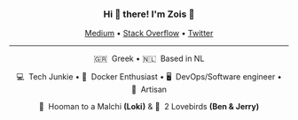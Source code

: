 <div align="center">
  <h3>Hi 👋 there! I'm Zois 🍕</h3>

  <p align="center">
    <a target="_blank" href="https://medium.com/@zoispag">Medium</a> •
    <a target="_blank" href="https://stackoverflow.com/users/11642286/zoispag">Stack Overflow</a> •
    <a target="_blank" href="https://twitter.com/zoispag">Twitter</a>
  </p>

  <hr />
  
  <p align="center">
    <p>🇬🇷&nbsp;&nbsp;Greek &bull; 🇳🇱&nbsp;&nbsp;Based in NL </p>
    <p>💻&nbsp;&nbsp;Tech Junkie &bull; 🐳&nbsp;&nbsp;Docker Enthusiast &bull; 🖥&nbsp;&nbsp;DevOps/Software engineer &bull; 🐘&nbsp;&nbsp;Artisan</p>
    </p>🐶&nbsp;&nbsp;Hooman to a Malchi <strong>(Loki)</strong> & 🦜&nbsp;&nbsp;2 Lovebirds <strong>(Ben & Jerry)</strong></p>
  </p>
</div>

<!--
<a href="https://github.com/zoispag">
  <div>
    <img width="49%" src="https://github-readme-stats.vercel.app/api?username=zoispag&show_icons=true&theme=vue-dark&count_private=true"/>
    <img width="49%" src="https://github-readme-stats.vercel.app/api/wakatime?username=zoispag&layout=compact&theme=vue-dark"/>
  </div>

  <div align="center">
    <img src="https://raw.githubusercontent.com/zoispag/zoispag/output/github-contribution-grid-snake.svg"/>
  </div>
</a>
-->
